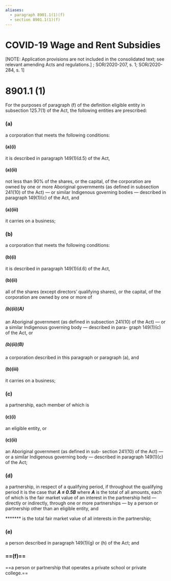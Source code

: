 ```yaml
---
aliases:
  - paragraph 8901.1(1)(f)
  - section 8901.1(1)(f)
---
```

# COVID-19 Wage and Rent Subsidies 
[NOTE: Application provisions are not included in the consolidated text; see relevant amending Acts and regulations.] ; SOR/2020-207, s. 1; SOR/2020-284, s. 1] 

# 8901.1 (1)
For the purposes of paragraph (f) of the definition eligible entity in subsection 125.7(1) of the Act, the following entities are prescribed: 
### (a)
a corporation that meets the following conditions: 
#### (a)(i)
it is described in paragraph 149(1)(d.5) of the Act, 
#### (a)(ii)
not less than 90% of the shares, or the capital, of the corporation are owned by one or more Aboriginal governments (as defined in subsection 241(10) of the Act) — or similar Indigenous governing bodies — described in paragraph 149(1)(c) of the Act, and 
#### (a)(iii)
it carries on a business; 
### (b)
a corporation that meets the following conditions: 
#### (b)(i)
it is described in paragraph 149(1)(d.6) of the Act,
#### (b)(ii)
all of the shares (except directors’ qualifying shares), or the capital, of the corporation are owned by one or more of 
##### (b)(ii)(A)
an Aboriginal government (as defined in subsection 241(10) of the Act) — or a similar Indigenous governing body — described in para- graph 149(1)(c) of the Act, or 
##### (b)(ii)(B)
a corporation described in this paragraph or paragraph (a), and 
#### (b)(iii)
it carries on a business; 
### (c)
a partnership, each member of which is 
#### (c)(i)
an eligible entity, or 
#### (c)(ii)
an Aboriginal government (as defined in sub- section 241(10) of the Act) — or a similar Indigenous governing body — described in paragraph 149(1)(c) of the Act; 
### (d)
a partnership, in respect of a qualifying period, if throughout the qualifying period it is the case that 
***A ≤ 0.5B***
where
***A*** is the total of all amounts, each of which is the fair market value of an interest in the partnership held — directly or indirectly, through one or more partnerships — by a person or partnership other than an eligible entity, and 

******* is the total fair market value of all interests in the partnership; 
### (e)
a person described in paragraph 149(1)(g) or (h) of the Act; and 
### ==(f)==
==a person or partnership that operates a private school or private college.==